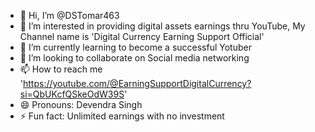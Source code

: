 - 👋 Hi, I’m @DSTomar463
- 👀 I’m interested in providing digital assets earnings thru YouTube, My Channel name is 'Digital Currency Earning Support Official'
- 🌱 I’m currently learning to become a successful Yotuber
- 💞️ I’m looking to collaborate on Social media networking 
- 📫 How to reach me 'https://youtube.com/@EarningSupportDigitalCurrency?si=QbUKcfQSkeOdW39S'
- 😄 Pronouns: Devendra Singh 
- ⚡ Fun fact: Unlimited earnings with no investment

<!---
DSTomar463/DSTomar463 is a ✨ special ✨ repository because its `README.md` (this file) appears on your GitHub profile.
You can click the Preview link to take a look at your changes.
--->
